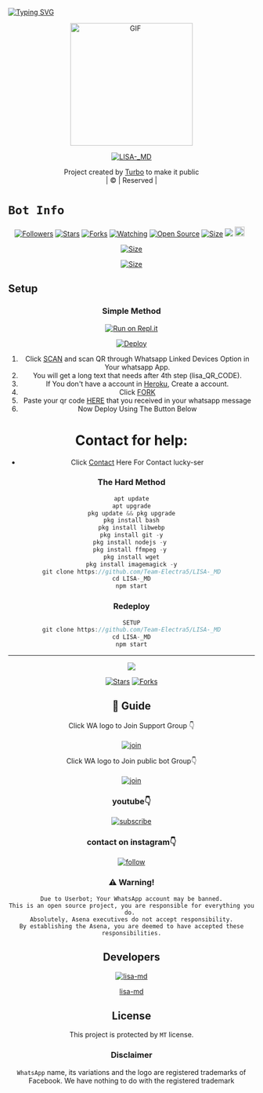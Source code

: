 [![Typing SVG](https://readme-typing-svg.herokuapp.com?size=30&color=F753EE&lines=Welcome+To+lisa_md-;This+Bot+Made+By+luckyser)](https://git.io/typing-svg)
<div align="center">
        <img src="https://i.imgur.com/alHOZAV.jpeg" alt="GIF" width="250" height="250"/>
</p>

<a href="#"><img title="LISA-_MD" src="https://img.shields.io/badge/LISA-_MD-green?colorA=%23ff0000&colorB=%23017e40&style=for-the-badge"></a>
</p>
  <p align="center">
</p>
</div>
<p align="center">
Project created by <a href="https://github.com/Team-Electra5">Turbo</a> to make it public
    <br>
       | © |
        Reserved |
    <br> 
</p>

# ```Bot Info```
<p align="center">
<a href="https://github.com/Team-Electra5/followers"><img title="Followers" src="https://img.shields.io/github/followers/Team-Electra5?color=red&style=flat-square"></a>
<a href="https://github.com/Team-Electra5/LISA-_MD/stargazers/"><img title="Stars" src="https://img.shields.io/github/stars/Team-Electra5/LISA-_MD?color=blue&style=flat-square"></a>
<a href="https://github.com/Team-Electra5/LISA-_MD/network/members"><img title="Forks" src="https://img.shields.io/github/forks/Team-Electra5/LISA-_MD?color=red&style=flat-square"></a>
<a href="https://github.com/Team-Electra5/LISA-_MD/watchers"><img title="Watching" src="https://img.shields.io/github/watchers/Team-Electra5/LISA-_MD?label=Watchers&color=blue&style=flat-square"></a>
<a href="https://github.com/Team-Electra5/LISA-_MD"><img title="Open Source" src="https://img.shields.io/badge/Author-Turbo%20Mods%20Inc.-red?v=103"></a>
<a href="https://github.com/Team-Electra5/LISA-_MD/"><img title="Size" src="https://img.shields.io/github/repo-size/Team-Electra5/LISA-_MD?style=flat-square&color=green"></a>
<a href="https://hits.seeyoufarm.com"><img src="https://hits.seeyoufarm.com/api/count/incr/badge.svg?url=https%3A%2F%2Fgithub.com%2Team-Electra5%2FToxic-Alexa_V3&count_bg=%2379C83D&title_bg=%23555555&icon=probot.svg&icon_color=%2300FF6D&title=hits&edge_flat=false"/></a>
<a href="https://github.com/Team-Electra5/LISA-_MD/graphs/commit-activity"><img height="20" src="https://img.shields.io/badge/Maintained%3F-yes-green.svg"></a>&nbsp;&nbsp;
</p>
<p align='center'>
    </p>

<p align="center">
<a href="https://youtu.be/fHFBLrGrVXo"><img title="Size" src="https://img.shields.io/badge/Tutorial-Video-green"></a>
</p>


<p align="center">
<a href="https://youtu.be/fHFBLrGrVXo"><img title="Size" src="https://img.shields.io/badge/Tutorial-Video-green"></a>
</p>

<p align="center">
<a ![Profile Views](https://i.imgur.com/SuT4kYF.jpeg?url=https://github.com//ToxicLISA-_MD&title=Toxic-LISA-_MD%20Views)
</p>

## Setup
<div align="center">

  ### Simple Method
 
[![Run on Repl.it](https://repl.it/badge/github/quiec/whatsAlfa)](https://replit.com/@TURBOHYPER/Toxic-AlexaV3?output%20only=1&lite=1#index.js)

[![Deploy](https://www.herokucdn.com/deploy/button.svg)](https://heroku.com/deploy?template=https://github.com/Toxic-Alexa_V3/LISA-_MD) 
<br>
        
1. Click [SCAN](https://replit.com/@TURBOHYPER//Toxic-AlexaV3?output%20only=1&lite=1#index.js) and scan QR through Whatsapp Linked Devices Option in Your whatsapp App.
2. You will get a long text that needs after 4th step (lisa_QR_CODE).
3. If You don't have a account in [Heroku](https://signup.heroku.com/), Create a account.
4. Click [FORK](https://github.com/Team-Electra5/LISA-_MD/fork)
5. Paste your qr code [HERE](https://github.com//LISA-_MD/blob/main/session.json) that you received in your whatsapp message
6. Now Deploy Using The Button Below
   <br>
# Contact for help:
   * Click [Contact](https://wa.me/918136880986?text=Need+Help🙂) Here For Contact lucky-ser
 
### The Hard Method
```js
apt update
apt upgrade
pkg update && pkg upgrade
pkg install bash
pkg install libwebp
pkg install git -y
pkg install nodejs -y 
pkg install ffmpeg -y 
pkg install wget
pkg install imagemagick -y
git clone https://github.com/Team-Electra5/LISA-_MD
cd LISA-_MD
npm start
```
      
  
### Redeploy
```js
SETUP
git clone https://github.com/Team-Electra5/LISA-_MD
cd LISA-_MD
npm start
```

----

  <p align="center">
  <a href="https://github.com/Team-Electra5/LISA-_MD">
    
<a href="https://github.com/Team-Electra5/followers">
<img src="https://img.shields.io/github/repo-size/farhan-dqz/Julie-Mwol?color=green&label=Repo%20total%20size&style=plastic">
<p align="center">
<a href="https://github.com/Team-Electra5/LISA-_MD/followers"
<img title="Followers" src="https://img.shields.io/github/followers/?color=blue&style=flat-square"></a>
<a href="https://github.com/Team-Electra5/LISA-_MD/stargazers/"><img title="Stars" src="https://img.shields.io/github/stars/Team-Electra5/LISA-_MD?color=blue&style=flat-trangle"></a>
<a href="https://github.com/Team-Electra5/LISA-_MD/network/members"><img title="Forks" src="https://img.shields.io/github/forks/Team-Electra5/LISA-_MD?color=blue&style=flat-trangle"></a>
</p>

## 📢 Guide
Click WA logo to Join Support Group 👇
    <br>
<br>
  [![join](https://github.com/Alien-alfa/PublicBot/blob/main/wlogo.svg.png)](https://chat.whatsapp.com/DOvxyX2FkrbGR5Pf0bWnFE)
  <div align="center">


Click WA logo to Join public bot Group👇
    <br>
<br>
  [![join](https://github.com/Alien-alfa/PublicBot/blob/main/wlogo.svg.png)](https://chat.whatsapp.com/HRJ72owxIvdGXRK0OqeCEW)
  <div align="center">

  </div>

### youtube👇

[![subscribe](https://i.ibb.co/mqttCVQ/images-1-1.png)](https://youtu.be/fH)


### contact on instagram👇

[![follow](https://i.ibb.co/zHdm4Hj/images-5-2.jpg)](https://www.instagram.com/ys_remo_sir)


### ⚠️ Warning! 
```
Due to Userbot; Your WhatsApp account may be banned.
This is an open source project, you are responsible for everything you do. 
Absolutely, Asena executives do not accept responsibility.
By establishing the Asena, you are deemed to have accepted these responsibilities.
```
          
## Developers
  <div align="center">
    
  [![lisa-md](https://i.imgur.com/SuT4kYF.jpeg?size=100)](https://github.com/Team-Electra5)
    
[lisa-md](https://github.com/Team-Electra5)
  </div>
    
    


## License
This project is protected by `MT` license.

### Disclaimer
`WhatsApp` name, its variations and the logo are registered trademarks of Facebook. We have nothing to do with the registered trademark
